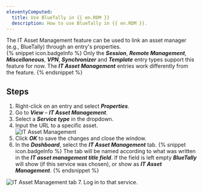 ```yaml
---
eleventyComputed:
  title: Use BlueTally in {{ en.RDM }}
  description: How to use BlueTally in {{ en.RDM }}.
---
```

The IT Asset Management feature can be used to link an asset manager (e.g., BlueTally) through an entry's properties.  
{% snippet icon.badgeInfo %}
Only the ***Session***, ***Remote Management***, ***Miscellaneous***, ***VPN***, ***Synchronizer*** and ***Template*** entry types support this feature for now. The ***IT Asset Management*** entries work differently from the feature.
{% endsnippet %}

## Steps
1. Right-click on an entry and select ***Properties***.
1. Go to ***View*** – ***IT Asset Management***.
1. Select a ***Service type*** in the dropdown.
1. Input the URL to a specific asset.  
![IT Asset Management](https://webdevolutions.azureedge.net/docs/en/kb/KB0058.png)
1. Click ***OK*** to save the changes and close the window.
1. In the ***Dashboard***, select the ***IT Asset Management*** tab.
{% snippet icon.badgeInfo %}
The tab will be named according to what was written in the ***IT asset management title field***. If the field is left empty ***BlueTally*** will show (if this service was chosen), or show as ***IT Asset Management***.
{% endsnippet %}  

![IT Asset Management tab](https://webdevolutions.azureedge.net/docs/en/kb/KB0059.png)
7. Log in to that service.
